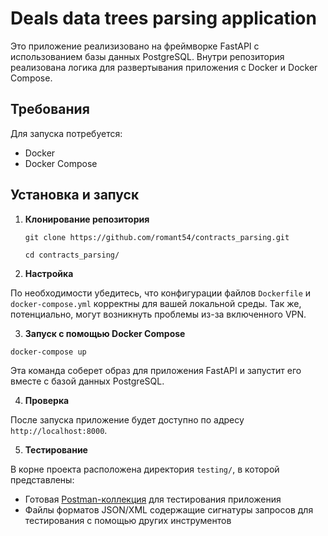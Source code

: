 # Deals data trees parsing application

Это приложение реализизовано на фреймворке FastAPI с использованием базы данных PostgreSQL.
Внутри репозитория реализована логика для развертывания приложения с Docker и Docker Compose.

## Требования

Для запуска потребуется:

- Docker
- Docker Compose

## Установка и запуск

1. **Клонирование репозитория**

   `git clone https://github.com/romant54/contracts_parsing.git`

   `cd contracts_parsing/`

2. **Настройка**

По необходимости убедитесь, что конфигурации файлов `Dockerfile` и `docker-compose.yml` корректны для вашей локальной среды.
Так же, потенциально, могут возникнуть проблемы из-за включенного VPN.

3. **Запуск с помощью Docker Compose**

`docker-compose up`

Эта команда соберет образ для приложения FastAPI и запустит его вместе с базой данных PostgreSQL.

4. **Проверка**

После запуска приложение будет доступно по адресу `http://localhost:8000`.

5. **Тестирование**

В корне проекта расположена директория `testing/`, в которой представлены:
- Готовая [Postman-коллекция](testing/Deals_trees_processing.postman_collection.json) для тестирования приложения
- Файлы форматов JSON/XML содержащие сигнатуры запросов для тестирования с помощью других инструментов
